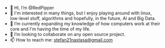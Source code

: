 - 👋 Hi, I’m @RedPipper
- 👀 I'm interested in many things, but I enjoy playing around with linux, low-level stuff, algorithms and hopefully, in the future, AI and Big Data.
- 🌱 I’m currently expanding my knowledge of how computers work at their core and I'm having the time of my life. 
- 💞️ I’m looking to collaborate on any open source project.
- 📫 How to reach me: stefan21nastasa@gmail.com

<!---
RedPipper/RedPipper is a ✨ special ✨ repository because its `README.md` (this file) appears on your GitHub profile.
You can click the Preview link to take a look at your changes.
--->

